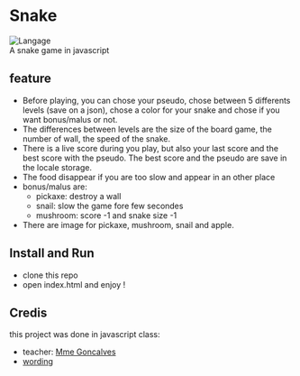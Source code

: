 # Snake

![Langage](https://img.shields.io/badge/Langage-HTML%2FCSS%2FJS-0052cf)<br>
A snake game in javascript

## **feature**
- Before playing, you can chose your pseudo, chose between 5 differents levels (save on a json), chose a color for your snake and chose if you want bonus/malus or not.
- The differences between levels are the size of the board game, the number of wall, the speed of the snake.
- There is a live score during you play, but also your last score and the best score with the pseudo. The best score and the pseudo are save in the locale storage.
- The food disappear if you are too slow and appear in an other place
- bonus/malus are:
    - pickaxe: destroy a wall
    - snail: slow the game fore few secondes
    - mushroom: score -1 and snake size -1
- There are image for pickaxe, mushroom, snail and apple. 

## **Install and Run**
* clone this repo
* open index.html and enjoy !

## **Credis**
this project was done in javascript class:
* teacher: [Mme Goncalves](https://www.github.com/goncalve)
* [wording](https://perso.liris.cnrs.fr/pierre-antoine.champin/enseignement/intro-js/s6.html) 
